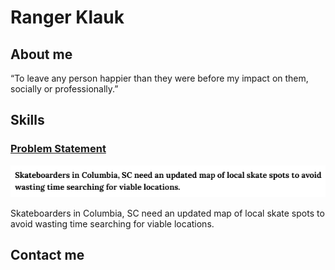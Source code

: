 <!DOCTYPE html>
<html>
	<head>
		<title> CSCE 190: Robert Baily</title>
		<link rel="stylesheet" href="styles.css">
	</head>
	<body>
		<h1>Ranger Klauk</h1>
		<div class="about">
			<h2>About me</h2>
			<p>“To leave any person happier than they were before my impact on them, socially or professionally.”</p>
		</div>
		<!-- lala -->
		<div class="skills">
			<h2>Skills</h2>
		</div>
		<!-- Problem Statement Assignment -->
		<section class="project">
		<a href="gitFiles/statement.pdf"><h3>Problem Statement</h3></a>
		<a href="gitFiles/statement.pdf"><img src="images/problem.png"></a>
		<p>Skateboarders in Columbia, SC need an updated map of local skate spots to avoid wasting time searching for viable locations.</p>
		</section>
		</div>
		<!-- lala -->
		<div class="contact">
			<h2>Contact me</h2>
		</div>
	</body>
</html>
